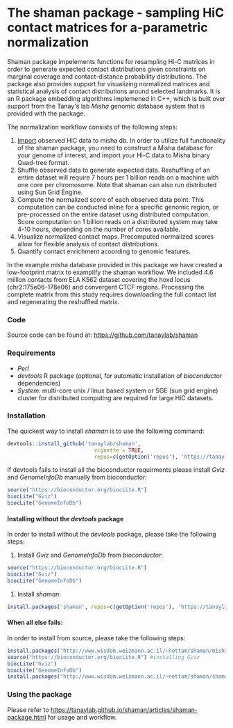 
The shaman package - sampling HiC contact matrices for a-parametric normalization
=================================================================================

Shaman package impelements functions for resampling Hi-C matrices in order to generate expected contact distributions given constraints on marginal coverage and contact-distance probability distributions. The package also provides support for visualizing normalized matrices and statistical analysis of contact distributions around selected landmarks. It is an R package embedding algorithms implemened in C++, which is built over support from the Tanay's lab *Misha* genomic database system that is provided with the package.

The normalization workflow consists of the following steps:

1.  [Import](https://tanaylab.github.io/shaman/articles/import.html) observed HiC data to misha db. In order to utilize full functionality of the shaman package, you need to construct a Misha database for your genome of interest, and import your Hi-C data to Misha binary Quad-tree format.
2.  Shuffle observed data to generate expected data. Reshuffling of an entire dataset will require 7 hours per 1 billion reads on a machine with one core per chromosome. Note that shaman can also run distributed using Sun Grid Engine.
3.  Compute the normalized score of each observed data point. This computation can be conducted inline for a specific genomic region, or pre-processed on the entire dataset using distributed computation. Score computation on 1 billion reads on a distributed system may take 4-10 hours, depending on the number of cores available.
4.  Visualize normalized contact maps. Precomputed normalized scores allow for flexible analysis of contact distributions.
5.  Quantify contact enrichment acoording to genomic features.

In the example misha database provided in this package we have created a low-footprint matrix to examplify the shaman workflow. We included 4.6 million contacts from ELA K562 dataset covering the hoxd locus (chr2:175e06-178e06) and convergent CTCF regions. Processing the complete matrix from this study requires downloading the full contact list and regenerating the reshuffled matrix.

### Code

Source code can be found at: <https://github.com/tanaylab/shaman>

### Requirements

-   *Perl*
-   *devtools* R package (optional, for automatic installation of *bioconductor* dependencies)
-   *System:* multi-core unix / linux based system or SGE (sun grid engine) cluster for distributed computing are required for large HiC datasets.

### Installation

The quickest way to install *shaman* is to use the following command:

``` r
devtools::install_github('tanaylab/shaman', 
                            vignette = TRUE, 
                            repos=c(getOption('repos'), 'https://tanaylab.github.io/repo'))
```

If devtools fails to install all the bioconductor requirments please install *Gviz* and *GenomeInfoDb* manually from bioconductor:

``` r
source("https://bioconductor.org/biocLite.R")
biocLite("Gviz")
biocLite("GenomeInfoDb")
```

#### Installing without the *devtools* package

In order to install without the *devtools* package, please take the following steps:

1.  Install *Gviz* and *GenomeInfoDb* from *bioconductor*:

``` r
source("https://bioconductor.org/biocLite.R")
biocLite("Gviz")
biocLite("GenomeInfoDb")
```

1.  Install *shaman*:

``` r
install.packages('shaman', repos=c(getOption('repos'), 'https://tanaylab.github.io/repo')) 
```

#### When all else fails:

In order to install from source, please take the following steps:

``` r
install.packages("http://www.wisdom.weizmann.ac.il/~nettam/shaman/misha_3.5.6.tar.gz", , repos=NULL) # Download and install misha package) 
source("https://bioconductor.org/biocLite.R") #installing Gviz
biocLite("Gviz")
biocLite("GenomeInfoDb")
install.packages("http://www.wisdom.weizmann.ac.il/~nettam/shaman/shaman_2.0.tar.gz", , repos=NULL) # Download and install shaman package)
```

### Using the package

Please refer to <https://tanaylab.github.io/shaman/articles/shaman-package.html> for usage and workflow.
